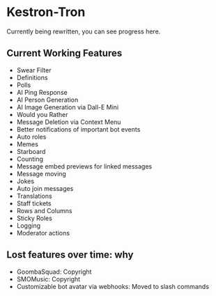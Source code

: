 # Kestron-Tron
Currently being rewritten, you can see progress here.

## Current Working Features
 - Swear Filter
 - Definitions
 - Polls
 - AI Ping Response
 - AI Person Generation
 - AI Image Generation via Dall-E Mini
 - Would you Rather
 - Message Deletion via Context Menu
 - Better notifications of important bot events
 - Auto roles
 - Memes
 - Starboard
 - Counting
 - Message embed previews for linked messages
 - Message moving
 - Jokes
 - Auto join messages
 - Translations
 - Staff tickets
 - Rows and Columns
 - Sticky Roles
 - Logging
 - Moderator actions

## Lost features over time: why
 - GoombaSquad: Copyright
 - SMOMusic: Copyright
 - Customizable bot avatar via webhooks: Moved to slash commands
